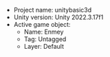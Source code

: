 <!-- UNITY CODE ASSIST INSTRUCTIONS START -->
- Project name: unitybasic3d
- Unity version: Unity 2022.3.17f1
- Active game object:
  - Name: Enmey
  - Tag: Untagged
  - Layer: Default
<!-- UNITY CODE ASSIST INSTRUCTIONS END -->